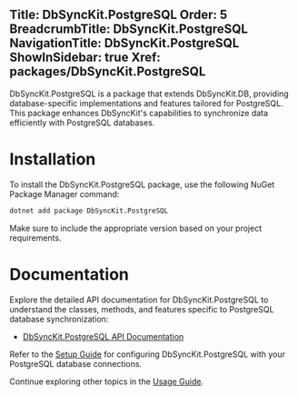 ﻿﻿Title: DbSyncKit.PostgreSQL
Order: 5
BreadcrumbTitle: DbSyncKit.PostgreSQL
NavigationTitle: DbSyncKit.PostgreSQL
ShowInSidebar: true
Xref: packages/DbSyncKit.PostgreSQL
---

DbSyncKit.PostgreSQL is a package that extends DbSyncKit.DB, providing database-specific implementations and features tailored for PostgreSQL. This package enhances DbSyncKit's capabilities to synchronize data efficiently with PostgreSQL databases.

# Installation

To install the DbSyncKit.PostgreSQL package, use the following NuGet Package Manager command:

```bash
dotnet add package DbSyncKit.PostgreSQL
```

Make sure to include the appropriate version based on your project requirements.

# Documentation

Explore the detailed API documentation for DbSyncKit.PostgreSQL to understand the classes, methods, and features specific to PostgreSQL database synchronization:

- [DbSyncKit.PostgreSQL API Documentation](xref:api-DbSyncKit.PostgreSQL)

Refer to the [Setup Guide](xref:configuration) for configuring DbSyncKit.PostgreSQL with your PostgreSQL database connections.

Continue exploring other topics in the [Usage Guide](xref:usage).